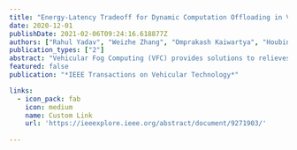 ```yaml
---
title: "Energy-Latency Tradeoff for Dynamic Computation Offloading in Vehicular Fog Computing"
date: 2020-12-01
publishDate: 2021-02-06T09:24:16.618877Z
authors: ["Rahul Yadav", "Weizhe Zhang", "Omprakash Kaiwartya", "Houbing Song", "Shui Yu"]
publication_types: ["2"]
abstract: "Vehicular Fog Computing (VFC) provides solutions to relieves overload cloudlet nodes, reduces service latency during peak times, and saves energy for battery-powered cloudlet nodes by offloading user tasks to a vehicle (vehicular node) by exploiting the under-utilized computation resources of nearby vehicular node. However, the wide deployment of VFC still confronts several critical challenges: lack of energy-latency tradeoff and efficient resource allocation mechanisms. In this paper, we address the challenges and provide an Energy-efficient dynamic Computation Offloading and resources allocation Scheme ( ECOS ) to minimize energy consumption and service latency. We first formulate the ECOS problem as a joint energy and latency cost minimization problem while satisfying vehicular node mobility and end-to-end latency deadline constraints. We then propose an ECOS scheme with three phases. In the first phase, we propose an overload cloudlet node detection policy based on resource utilization. In the second phase, we propose a computational offloading selection policy to select a task from an overloaded cloudlet node for offloading, which minimizes offloading cost and the risk of overload. Next, we propose a heuristic approach to solve the resource allocation problem between the vehicular node and selected user tasks for energy-latency tradeoff. Extensive simulations have been conducted under realistic highway and synthetic scenarios to examine the ECOS scheme's performance. In comparison, our proposed scheme outperforms the existing schemes in terms of energy-saving, service latency, and joint energy-latency cost."
featured: false
publication: "*IEEE Transactions on Vehicular Technology*"

links:
  - icon_pack: fab
    icon: medium
    name: Custom Link
    url: 'https://ieeexplore.ieee.org/abstract/document/9271903/'
 
---
```

